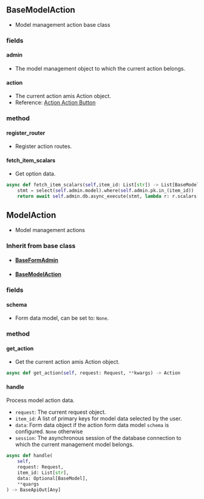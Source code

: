 ## BaseModelAction

- Model management action base class

### fields

#### admin

- The model management object to which the current action belongs.

#### action

- The current action amis Action object.
- Reference: [Action Action Button](https://baidu.gitee.io/amis/zh-CN/components/action?page=1#popbox)

### method

#### register_router

- Register action routes.

#### fetch_item_scalars

- Get option data.

```python
async def fetch_item_scalars(self,item_id: List[str]) -> List[BaseModel]:
    stmt = select(self.admin.model).where(self.admin.pk.in_(item_id))
    return await self.admin.db.async_execute(stmt, lambda r: r.scalars().all())
```

## ModelAction

- Model management actions

### Inherit from base class

- #### [BaseFormAdmin](../FormAdmin/#baseformadmin)

- #### [BaseModelAction](#basemodelaction)

### fields

#### schema

- Form data model, can be set to: `None`.

### method

#### get_action

- Get the current action amis Action object.

```python
async def get_action(self, request: Request, **kwargs) -> Action
```

#### handle

Process model action data.

- `request`: The current request object.
- `item_id`: A list of primary keys for model data selected by the user.
- `data`: Form data object if the action form data model `schema` is configured. `None` otherwise
- `session`: The asynchronous session of the database connection to which the current management model belongs.

```python
async def handle(
    self, 
    request: Request, 
    item_id: List[str], 
    data: Optional[BaseModel],
    **quargs
) -> BaseApiOut[Any]
```
